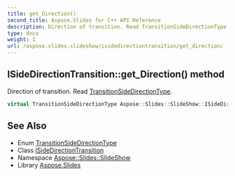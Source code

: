 ```yaml
---
title: get_Direction()
second_title: Aspose.Slides for C++ API Reference
description: Direction of transition. Read TransitionSideDirectionType.
type: docs
weight: 1
url: /aspose.slides.slideshow/isidedirectiontransition/get_direction/
---
```

## ISideDirectionTransition::get_Direction() method


Direction of transition. Read [TransitionSideDirectionType](../../transitionsidedirectiontype/).

```cpp
virtual TransitionSideDirectionType Aspose::Slides::SlideShow::ISideDirectionTransition::get_Direction()=0
```

## See Also

* Enum [TransitionSideDirectionType](../../transitionsidedirectiontype/)
* Class [ISideDirectionTransition](../)
* Namespace [Aspose::Slides::SlideShow](../../)
* Library [Aspose.Slides](../../../)